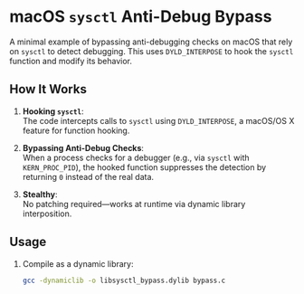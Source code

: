 # macOS `sysctl` Anti-Debug Bypass  

A minimal example of bypassing anti-debugging checks on macOS that rely on `sysctl` to detect debugging. This uses `DYLD_INTERPOSE` to hook the `sysctl` function and modify its behavior.  

## How It Works  

1. **Hooking `sysctl`**:  
   The code intercepts calls to `sysctl` using `DYLD_INTERPOSE`, a macOS/OS X feature for function hooking.  

2. **Bypassing Anti-Debug Checks**:  
   When a process checks for a debugger (e.g., via `sysctl` with `KERN_PROC_PID`), the hooked function suppresses the detection by returning `0` instead of the real data.  

3. **Stealthy**:  
   No patching required—works at runtime via dynamic library interposition.  

## Usage  

1. Compile as a dynamic library:  
   ```bash
   gcc -dynamiclib -o libsysctl_bypass.dylib bypass.c
   ```
